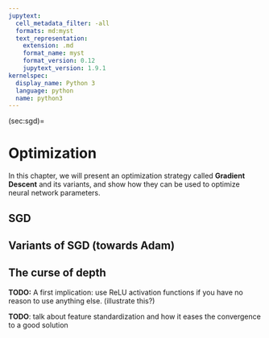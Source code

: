 ```yaml
---
jupytext:
  cell_metadata_filter: -all
  formats: md:myst
  text_representation:
    extension: .md
    format_name: myst
    format_version: 0.12
    jupytext_version: 1.9.1
kernelspec:
  display_name: Python 3
  language: python
  name: python3
---
```


(sec:sgd)=
# Optimization

In this chapter, we will present an optimization strategy called **Gradient
Descent** and its variants, and show how they can be used to optimize neural network parameters.

## SGD

## Variants of SGD (towards Adam)

## The curse of depth

**TODO:** A first implication: use ReLU activation functions if you have no reason to use anything else. (illustrate this?)

**TODO**: talk about feature standardization and how it eases the convergence to a good solution
